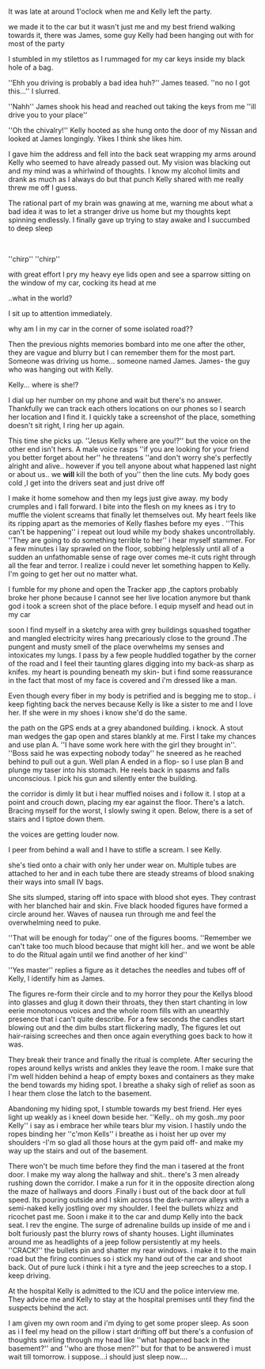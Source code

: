 It was late at around 1'oclock when me and Kelly left the party.

we made it to the car but it wasn't just me and my best friend walking towards it, there was James, some guy Kelly had been hanging out with for most of the party

I stumbled in my stilettos as I rummaged for my car keys inside my black hole of a bag.

''Ehh you driving is probably a bad idea huh?'' James teased. ''no no I got this...'' I slurred.

''Nahh'' James shook his head and reached out taking the keys from me ''ill drive you to your place''

''Oh the chivalry!'' Kelly hooted as she hung onto the door of my Nissan and looked at James longingly. Yikes I think she likes him.

I gave him the address and fell into the back seat wrapping my arms around Kelly who seemed to have already passed out. My vision was blacking out and my mind was a whirlwind of thoughts. I know my alcohol limits and drank as much as I always do but that punch Kelly shared with me really threw me off I guess.

 The rational part of my brain was gnawing at me, warning me about what a bad idea it was to let a stranger drive us home but my thoughts kept spinning endlessly. I finally gave up trying to stay awake and I succumbed to deep sleep

&#x200B;

''chirp'' ''chirp''

with great effort I pry my heavy eye lids open and see a sparrow sitting on the window of my car, cocking its head at me

..what in the world?

I sit up to attention immediately.

why am I in my car in the corner of some isolated road??

Then the previous nights memories bombard into me one after the other, they are vague and blurry but I can remember them for the most part. Someone was driving us home... someone named James.  James- the guy who was hanging out with Kelly.

Kelly... where is she!?

I dial up her number on my phone and wait but there's no answer. Thankfully we can track each others locations on our phones so I search her location and I find it. I quickly take a screenshot of the place, something doesn't sit right, I ring her up again.

This time she picks up. ''Jesus Kelly where are you!?'' but the voice on the other end isn't hers. A male voice rasps ''if you are looking for your friend you better forget about her'' he threatens ''and don't worry she's perfectly alright and alive.. however if you tell anyone about what happened last night or about us.. we **will** kill the both of you'' then the line cuts. My body goes cold ,I get into the drivers seat and just drive off

I make it home somehow and then my legs just give away. my body crumples and i fall forward.  I bite into the flesh on my knees as i try to muffle the violent screams that finally let themselves out. My heart feels like its ripping apart as the memories of Kelly flashes before my eyes . ''This can't be happening'' i repeat out loud while my body shakes uncontrollably. ''They are going to do something terrible to her'' i hear myself stammer. For a few minutes i lay sprawled on the floor, sobbing helplessly until all of a sudden an unfathomable sense of rage over comes me-it cuts right through all the fear and terror. I realize i could never let something happen to Kelly. I'm going to get her out no matter what.

I fumble for my phone and open the Tracker app ,the captors probably broke her phone because I cannot see her live location anymore but thank god i took a screen shot of the place before. I equip myself and head out in my car

soon I find myself in a sketchy area with grey buildings squashed togather and mangled electricity wires hang precariously close to the ground .The pungent and musty smell of the place overwhelms my senses and intoxicates my lungs. I pass by a few people huddled togather by the corner of the road and I feel their taunting glares digging into my back-as sharp as knifes. my heart is pounding beneath my skin- but i find some reassurance in the fact that most of my face is covered and i'm dressed like a man.

Even though every fiber in my body is petrified and is begging me to stop.. i keep fighting back the nerves because Kelly is like a sister to me and I love her. If she were in my shoes i know she'd do the same.

the path on the GPS ends at a grey abandoned building. i knock. A stout man wedges the gap open and stares blankly at me. First I take my chances and use plan A. ''I have some work here with the girl they brought in''. ''Boss said he was expecting nobody today'' he sneered as he reached behind to pull out a gun. Well plan A ended in a flop- so I use plan B and plunge my taser into his stomach. He reels back in spasms and falls unconscious. I pick his gun and silently enter the building.

the corridor is dimly lit but i hear muffled noises and i follow it. I stop at a point and crouch down, placing my ear against the floor. There's a latch. Bracing myself for the worst, I slowly swing it open. Below, there is a set of stairs and I tiptoe down them.

the voices are getting louder now.

I peer from behind a wall and I have to stifle a scream. I see Kelly.

she's tied onto a chair with only her under wear on. Multiple tubes are attached to her and in each tube there are steady streams of blood snaking their ways into small IV bags.

She sits slumped, staring off into space with blood shot eyes. They contrast with her blanched hair and skin. Five black hooded figures have formed a circle around her. Waves of nausea run through me and feel the overwhelming need to puke.

''That will be enough for today'' one of the figures booms. ''Remember we can't take too much blood because that might kill her.. and we wont be able to do the Ritual again until we find another of her kind''

''Yes master'' replies a figure as it detaches the needles and tubes off of Kelly, I identify him as James.

The figures re-form their circle and to my horror they pour the Kellys blood into glasses and glug it down their throats, they then start chanting  in low eerie monotonous voices and the whole room fills with an unearthly presence that i can't quite describe. For a few seconds the candles start blowing out and the dim bulbs start flickering madly, The figures let out hair-raising screeches and then once again everything goes back to how it was.

They break their trance and finally the ritual is complete. After securing the ropes around kellys wrists and ankles they leave the room. I make sure that I'm well hidden behind a heap of empty boxes and containers as they make the bend towards my hiding spot. I breathe a shaky sigh of relief as soon as I hear them close the latch to the basement.

Abandoning my hiding spot, I stumble towards my best friend. Her eyes light up weakly as i kneel down beside her. ''Kelly.. oh my gosh..my poor Kelly'' i say as i embrace her while tears blur my vision. I hastily undo the ropes binding her ''c'mon Kells'' i breathe as i hoist her up over my shoulders -I'm so glad all those hours at the gym paid off- and make my way up the stairs and out of the basement.

 There won't be much time before they find the man i tasered at the front door. I make my way along the hallway and shit.. there's 3 men already rushing down the corridor. I make a run for it in the opposite direction along the maze of hallways and doors .Finally i bust out of the back door at full speed. Its pouring outside and I skim across the dark-narrow alleys with a semi-naked kelly jostling over my shoulder. I feel the bullets whizz and ricochet past me. Soon i make it to the car and dump Kelly into the back seat. I rev the engine. The surge of adrenaline builds up inside of me and i bolt furiously past the blurry rows of shanty houses. Light illuminates around me as headlights of a jeep follow persistently at my heels. ''CRACK!'' the bullets pin and shatter my rear windows. i make it to the main road but the firing continues so i stick my hand out of the car and shoot back. Out of pure luck i think i hit a tyre and the jeep screeches to a stop. I keep driving.

At the hospital Kelly is admitted to the ICU and the police interview me. They advice me and Kelly to stay at the hospital premises until they find the suspects behind the act.

I am given my own room and i'm dying to get some proper sleep. As soon as i I feel my head on the pillow i start drifting off but there's a confusion of thoughts swirling through my head like ''what happened back in the basement?'' and ''who are those men?'' but for that to be answered i must wait till tomorrow. i suppose...i should just sleep now....